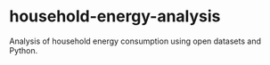 # household-energy-analysis
Analysis of household energy consumption using open datasets and Python.
